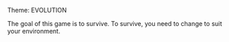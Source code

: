 Theme: EVOLUTION

The goal of this game is to survive. To survive, you need to change to suit your environment.
